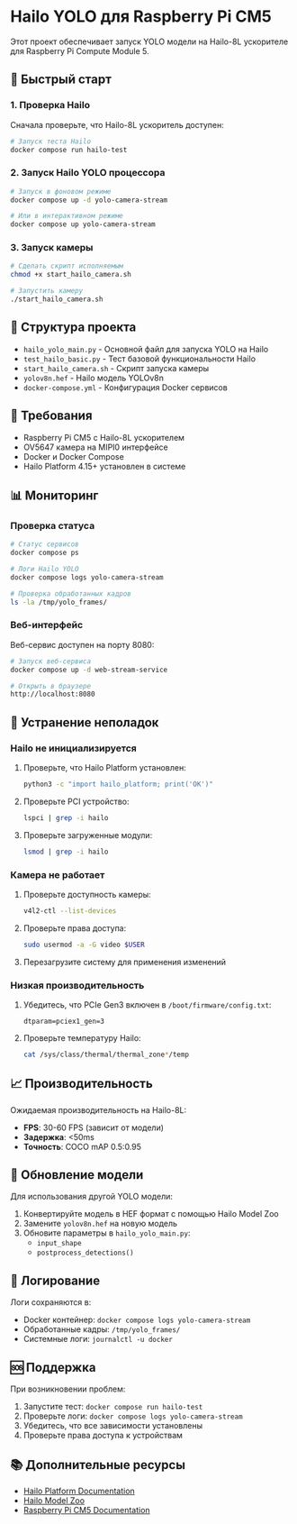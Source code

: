 # Hailo YOLO для Raspberry Pi CM5

Этот проект обеспечивает запуск YOLO модели на Hailo-8L ускорителе для Raspberry Pi Compute Module 5.

## 🚀 Быстрый старт

### 1. Проверка Hailo
Сначала проверьте, что Hailo-8L ускоритель доступен:

```bash
# Запуск теста Hailo
docker compose run hailo-test
```

### 2. Запуск Hailo YOLO процессора
```bash
# Запуск в фоновом режиме
docker compose up -d yolo-camera-stream

# Или в интерактивном режиме
docker compose up yolo-camera-stream
```

### 3. Запуск камеры
```bash
# Сделать скрипт исполняемым
chmod +x start_hailo_camera.sh

# Запустить камеру
./start_hailo_camera.sh
```

## 📁 Структура проекта

- `hailo_yolo_main.py` - Основной файл для запуска YOLO на Hailo
- `test_hailo_basic.py` - Тест базовой функциональности Hailo
- `start_hailo_camera.sh` - Скрипт запуска камеры
- `yolov8n.hef` - Hailo модель YOLOv8n
- `docker-compose.yml` - Конфигурация Docker сервисов

## 🔧 Требования

- Raspberry Pi CM5 с Hailo-8L ускорителем
- OV5647 камера на MIPI0 интерфейсе
- Docker и Docker Compose
- Hailo Platform 4.15+ установлен в системе

## 📊 Мониторинг

### Проверка статуса
```bash
# Статус сервисов
docker compose ps

# Логи Hailo YOLO
docker compose logs yolo-camera-stream

# Проверка обработанных кадров
ls -la /tmp/yolo_frames/
```

### Веб-интерфейс
Веб-сервис доступен на порту 8080:
```bash
# Запуск веб-сервиса
docker compose up -d web-stream-service

# Открыть в браузере
http://localhost:8080
```

## 🐛 Устранение неполадок

### Hailo не инициализируется
1. Проверьте, что Hailo Platform установлен:
   ```bash
   python3 -c "import hailo_platform; print('OK')"
   ```

2. Проверьте PCI устройство:
   ```bash
   lspci | grep -i hailo
   ```

3. Проверьте загруженные модули:
   ```bash
   lsmod | grep -i hailo
   ```

### Камера не работает
1. Проверьте доступность камеры:
   ```bash
   v4l2-ctl --list-devices
   ```

2. Проверьте права доступа:
   ```bash
   sudo usermod -a -G video $USER
   ```

3. Перезагрузите систему для применения изменений

### Низкая производительность
1. Убедитесь, что PCIe Gen3 включен в `/boot/firmware/config.txt`:
   ```
   dtparam=pciex1_gen=3
   ```

2. Проверьте температуру Hailo:
   ```bash
   cat /sys/class/thermal/thermal_zone*/temp
   ```

## 📈 Производительность

Ожидаемая производительность на Hailo-8L:
- **FPS**: 30-60 FPS (зависит от модели)
- **Задержка**: <50ms
- **Точность**: COCO mAP 0.5:0.95

## 🔄 Обновление модели

Для использования другой YOLO модели:

1. Конвертируйте модель в HEF формат с помощью Hailo Model Zoo
2. Замените `yolov8n.hef` на новую модель
3. Обновите параметры в `hailo_yolo_main.py`:
   - `input_shape`
   - `postprocess_detections()`

## 📝 Логирование

Логи сохраняются в:
- Docker контейнер: `docker compose logs yolo-camera-stream`
- Обработанные кадры: `/tmp/yolo_frames/`
- Системные логи: `journalctl -u docker`

## 🆘 Поддержка

При возникновении проблем:

1. Запустите тест: `docker compose run hailo-test`
2. Проверьте логи: `docker compose logs yolo-camera-stream`
3. Убедитесь, что все зависимости установлены
4. Проверьте права доступа к устройствам

## 📚 Дополнительные ресурсы

- [Hailo Platform Documentation](https://docs.hailo.ai/)
- [Hailo Model Zoo](https://github.com/hailo-ai/hailo_model_zoo)
- [Raspberry Pi CM5 Documentation](https://www.raspberrypi.com/documentation/computers/compute-module-5.html) 
